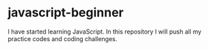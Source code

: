 # javascript-beginner
I have started learning JavaScript. In this repository I will push all my practice codes and coding challenges.

